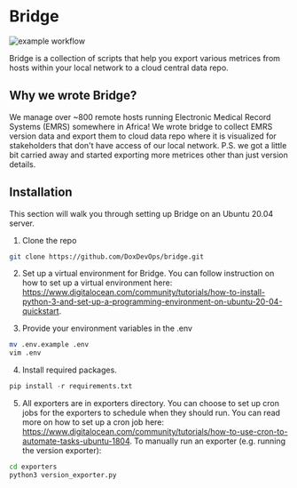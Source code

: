 
# Bridge

![example workflow](https://github.com/DoxDevOps/bridge/actions/workflows/python-package.yml/badge.svg)

Bridge is a collection of scripts that help you export various metrices from hosts within your local network to a cloud central data repo.

## Why we wrote Bridge?

We manage over ~800 remote hosts running Electronic Medical Record Systems (EMRS) somewhere in Africa! We wrote bridge to collect EMRS version data and export them to cloud data repo where it is visualized for stakeholders that don't have access of our local network. P.S. we got a little bit carried away and started exporting more metrices other than just version details.

## Installation

This section will walk you through setting up Bridge on an Ubuntu 20.04 server.

1. Clone the repo

```bash
git clone https://github.com/DoxDevOps/bridge.git
```

2. Set up a virtual environment for Bridge. You can follow instruction on how to set up a virtual environment here: <https://www.digitalocean.com/community/tutorials/how-to-install-python-3-and-set-up-a-programming-environment-on-ubuntu-20-04-quickstart>.

3. Provide your environment variables in the .env

```bash
mv .env.example .env
vim .env
```

4. Install required packages.

```python
pip install -r requirements.txt
```

5. All exporters are in exporters directory. You can choose to set up cron jobs for the exporters to schedule when they should run. You can read more on how to set up a cron job here: <https://www.digitalocean.com/community/tutorials/how-to-use-cron-to-automate-tasks-ubuntu-1804>. To manually run an exporter (e.g. running the version exporter):

```bash
cd exporters
python3 version_exporter.py
```
